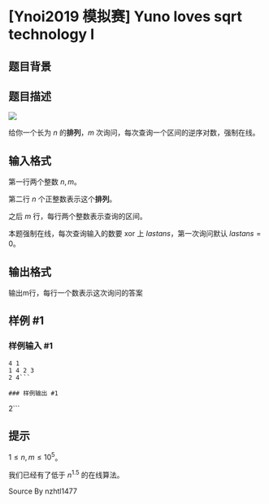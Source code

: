 # [Ynoi2019 模拟赛] Yuno loves sqrt technology I

## 题目背景



## 题目描述

![](https://cdn.luogu.com.cn/upload/pic/44003.png)

给你一个长为 $n$ 的**排列**，$m$ 次询问，每次查询一个区间的逆序对数，强制在线。

## 输入格式

第一行两个整数 $n,m$。

第二行 $n$ 个正整数表示这个**排列**。

之后 $m$ 行，每行两个整数表示查询的区间。

本题强制在线，每次查询输入的数要 xor 上 $lastans$，第一次询问默认 $lastans=0$。

## 输出格式

输出m行，每行一个数表示这次询问的答案

## 样例 #1

### 样例输入 #1
```
4 1
1 4 2 3
2 4```

### 样例输出 #1

```
2```

## 提示

$1\leq n,m\leq 10^5$。

我们已经有了低于 $n^{1.5}$ 的在线算法。

Source
By nzhtl1477
